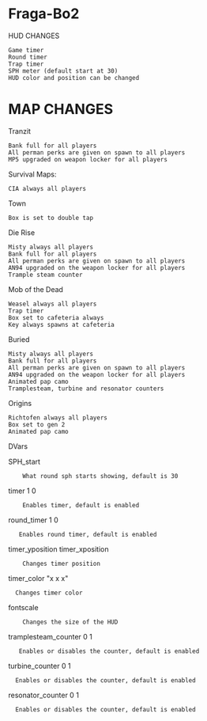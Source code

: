 # Fraga-Bo2

HUD CHANGES

    Game timer
    Round timer
    Trap timer
    SPH meter (default start at 30)
    HUD color and position can be changed

# MAP CHANGES

Tranzit

    Bank full for all players
    All perman perks are given on spawn to all players
    MP5 upgraded on weapon locker for all players
    
Survival Maps:

    CIA always all players
    
Town

    Box is set to double tap
    
Die Rise

    Misty always all players
    Bank full for all players
    All perman perks are given on spawn to all players
    AN94 upgraded on the weapon locker for all players
    Trample steam counter
    
Mob of the Dead

    Weasel always all players
    Trap timer
    Box set to cafeteria always
    Key always spawns at cafeteria
    
Buried

    Misty always all players
    Bank full for all players
    All perman perks are given on spawn to all players
    AN94 upgraded on the weapon locker for all players
    Animated pap camo
    Tramplesteam, turbine and resonator counters

Origins

    Richtofen always all players
    Box set to gen 2
    Animated pap camo



DVars

SPH_start

        What round sph starts showing, default is 30
    
timer 1 0

        Enables timer, default is enabled
round_timer 1 0

       Enables round timer, default is enabled
    
timer_yposition
timer_xposition

        Changes timer position
    
timer_color "x x x"

      Changes timer color
    
fontscale

        Changes the size of the HUD
        
tramplesteam_counter 0 1

       Enables or disables the counter, default is enabled
    
turbine_counter 0 1

      Enables or disables the counter, default is enabled
    
resonator_counter 0 1

      Enables or disables the counter, default is enabled
